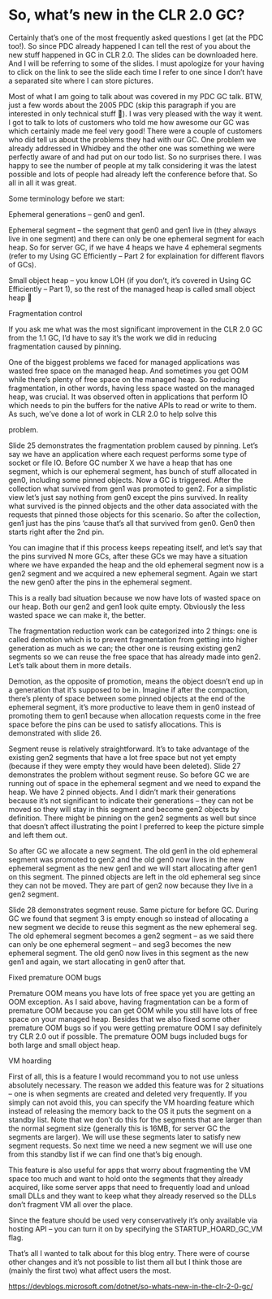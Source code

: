 <h1>So, what’s new in the CLR 2.0 GC?</h1>
Certainly that’s one of the most frequently asked questions I get (at the PDC too!). So since PDC already happened I can tell the rest of you about the new stuff happened in GC in CLR 2.0. The slides can be downloaded here. And I will be referring to some of the slides. I must apologize for your having to click on the link to see the slide each time I refer to one since I don’t have a separated site where I can store pictures.

 

Most of what I am going to talk about was covered in my PDC GC talk. BTW, just a few words about the 2005 PDC (skip this paragraph if you are interested in only technical stuff 🙂). I was very pleased with the way it went. I got to talk to lots of customers who told me how awesome our GC was which certainly made me feel very good! There were a couple of customers who did tell us about the problems they had with our GC. One problem we already addressed in Whidbey and the other one was something we were perfectly aware of and had put on our todo list. So no surprises there. I was happy to see the number of people at my talk considering it was the latest possible and lots of people had already left the conference before that. So all in all it was great.

 

Some terminology before we start:

 

Ephemeral generations – gen0 and gen1.

 

Ephemeral segment – the segment that gen0 and gen1 live in (they always live in one segment) and there can only be one ephemeral segment for each heap. So for server GC, if we have 4 heaps we have 4 ephemeral segments (refer to my Using GC Efficiently – Part 2 for explaination for different flavors of GCs).

 

Small object heap – you know LOH (if you don’t, it’s covered in Using GC Efficiently – Part 1), so the rest of the managed heap is called small object heap 🙂

 

Fragmentation control

 

If you ask me what was the most significant improvement in the CLR 2.0 GC from the 1.1 GC, I’d have to say it’s the work we did in reducing fragmentation caused by pinning.

 

One of the biggest problems we faced for managed applications was wasted free space on the managed heap. And sometimes you get OOM while there’s plenty of free space on the managed heap. So reducing fragmentation, in other words, having less space wasted on the managed heap, was crucial. It was observed often in applications that perform IO which needs to pin the buffers for the native APIs to read or write to them. As such, we’ve done a lot of work in CLR 2.0 to help solve this

problem.

 

Slide 25 demonstrates the fragmentation problem caused by pinning. Let’s say we have an application where each request performs some type of socket or file IO. Before GC number X we have a heap that has one segment, which is our ephemeral segment, has bunch of stuff allocated in gen0, including some pinned objects. Now a GC is triggered. After the collection what survived from gen1 was promoted to gen2. For a simplistic view let’s just say nothing from gen0 except the pins survived. In reality what survived is the pinned objects and the other data associated with the requests that pinned those objects for this scenario. So after the collection, gen1 just has the pins ‘cause that’s all that survived from gen0. Gen0 then starts right after the 2nd pin.

 

You can imagine that if this process keeps repeating itself, and let’s say that the pins survived N more GCs, after these GCs we may have a situation where we have expanded the heap and the old ephemeral segment now is a gen2 segment and we acquired a new ephemeral segment. Again we start the new gen0 after the pins in the ephemeral segment.

 

This is a really bad situation because we now have lots of wasted space on our heap. Both our gen2 and gen1 look quite empty. Obviously the less wasted space we can make it, the better.

 

The fragmentation reduction work can be categorized into 2 things: one is called demotion which is to prevent fragmentation from getting into higher generation as much as we can; the other one is reusing existing gen2 segments so we can reuse the free space that has already made into gen2. Let’s talk about them in more details.

 

Demotion, as the opposite of promotion, means the object doesn’t end up in a generation that it’s supposed to be in. Imagine if after the compaction, there’s plenty of space between some pinned objects at the end of the ephemeral segment, it’s more productive to leave them in gen0 instead of promoting them to gen1 because when allocation requests come in the free space before the pins can be used to satisfy allocations. This is demonstrated with slide 26.

 

Segment reuse is relatively straightforward. It’s to take advantage of the existing gen2 segments that have a lot free space but not yet empty (because if they were empty they would have been deleted). Slide 27 demonstrates the problem without segment reuse. So before GC we are running out of space in the ephemeral segment and we need to expand the heap. We have 2 pinned objects. And I didn’t mark their generations because it’s not significant to indicate their generations – they can not be moved so they will stay in this segment and become gen2 objects by definition. There might be pinning on the gen2 segments as well but since that doesn’t affect illustrating the point I preferred to keep the picture simple and left them out.

So after GC we allocate a new segment. The old gen1 in the old ephemeral segment was promoted to gen2 and the old gen0 now lives in the new ephemeral segment as the new gen1 and we will start allocating after gen1 on this segment. The pinned objects are left in the old ephemeral seg since they can not be moved. They are part of gen2 now because they live in a gen2 segment.

 

Slide 28 demonstrates segment reuse. Same picture for before GC. During GC we found that segment 3 is empty enough so instead of allocating a new segment we decide to reuse this segment as the new ephemeral seg. The old ephemeral segment becomes a gen2 segment – as we said there can only be one ephemeral segment – and seg3 becomes the new ephemeral segment. The old gen0 now lives in this segment as the new gen1 and again, we start allocating in gen0 after that.

 

Fixed premature OOM bugs

 

Premature OOM means you have lots of free space yet you are getting an OOM exception. As I said above, having fragmentation can be a form of premature OOM because you can get OOM while you still have lots of free space on your managed heap. Besides that we also fixed some other premature OOM bugs so if you were getting premature OOM I say definitely try CLR 2.0 out if possible. The premature OOM bugs included bugs for both large and small object heap.

 

VM hoarding

 

First of all, this is a feature I would recommand you to not use unless absolutely necessary. The reason we added this feature was for 2 situations – one is when segments are created and deleted very frequently. If you simply can not avoid this, you can specify the VM hoarding feature which instead of releasing the memory back to the OS it puts the segment on a standby list. Note that we don’t do this for the segments that are larger than the normal segment size (generally this is 16MB, for server GC the segments are larger). We will use these segments later to satisfy new segment requests. So next time we need a new segment we will use one from this standby list if we can find one that’s big enough.

 

This feature is also useful for apps that worry about fragmenting the VM space too much and want to hold onto the segments that they already acquired, like some server apps that need to frequently load and unload small DLLs and they want to keep what they already reserved so the DLLs don’t fragment VM all over the place.

Since the feature should be used very conservatively it’s only available via hosting API – you can turn it on by specifying the STARTUP_HOARD_GC_VM flag.

 

That’s all I wanted to talk about for this blog entry. There were of course other changes and it’s not possible to list them all but I think those are (mainly the first two) what affect users the most.

 

https://devblogs.microsoft.com/dotnet/so-whats-new-in-the-clr-2-0-gc/